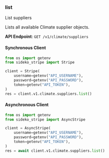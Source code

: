 
### list <a name="list"></a>
List suppliers

<p>Lists all available Climate supplier objects.</p>

**API Endpoint**: `GET /v1/climate/suppliers`

#### Synchronous Client

```python
from os import getenv
from sideko_stripe import Stripe

client = Stripe(
    username=getenv("API_USERNAME"),
    password=getenv("API_PASSWORD"),
    token=getenv("API_TOKEN"),
)
res = client.v1.climate.suppliers.list()
```

#### Asynchronous Client

```python
from os import getenv
from sideko_stripe import AsyncStripe

client = AsyncStripe(
    username=getenv("API_USERNAME"),
    password=getenv("API_PASSWORD"),
    token=getenv("API_TOKEN"),
)
res = await client.v1.climate.suppliers.list()
```
